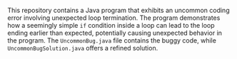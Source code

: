 This repository contains a Java program that exhibits an uncommon coding error involving unexpected loop termination. The program demonstrates how a seemingly simple `if` condition inside a loop can lead to the loop ending earlier than expected, potentially causing unexpected behavior in the program. The `UncommonBug.java` file contains the buggy code, while `UncommonBugSolution.java` offers a refined solution.